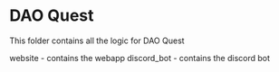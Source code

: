 # DAO Quest

This folder contains all the logic for DAO Quest 

website - contains the webapp
discord_bot - contains the discord bot
